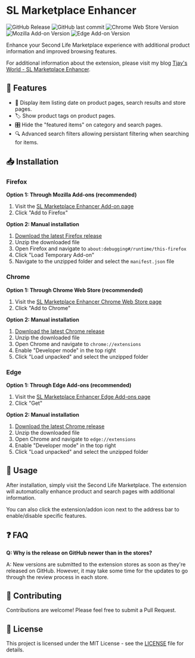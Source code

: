 # SL Marketplace Enhancer

![GitHub Release](https://img.shields.io/github/v/release/dvask/sl-marketplace-enhancer)
![GitHub last commit](https://img.shields.io/github/last-commit/dvask/sl-marketplace-enhancer)
![Chrome Web Store Version](https://img.shields.io/chrome-web-store/v/kpakiohanmcbpimlnahedhbggapnbnph)
![Mozilla Add-on Version](https://img.shields.io/amo/v/%7B0407efd9-c9f8-4fc4-af4e-8440037499cf%7D)
![Edge Add-on Version](https://img.shields.io/badge/dynamic/json?label=Edge%20Add-on%20Version&query=%24.version&url=https%3A%2F%2Fmicrosoftedge.microsoft.com%2Faddons%2Fgetproductdetailsbycrxid%2Figilingjcjfjfejpihidhhlfalmknbdd)


Enhance your Second Life Marketplace experience with additional product information and improved browsing features.

For additional information about the extension, please visit my blog [Tjay's World - SL Marketplace Enhancer](https://tjaysworld.com/sl-marketplace-enhancer).

## 🚀 Features

- 📅 Display item listing date on product pages, search results and store pages.
- 🏷️ Show product tags on product pages.
- 🎛️ Hide the  "featured items" on category and search pages.
- 🔍 Advanced search filters allowing persistant filtering when searching for items.

## 📥 Installation

### Firefox

**Option 1: Through Mozilla Add-ons (recommended)**
1. Visit the [SL Marketplace Enhancer Add-on page](https://addons.mozilla.org/en-US/firefox/addon/sl-marketplace-enhancer/)
2. Click "Add to Firefox"

**Option 2: Manual installation**
1. [Download the latest Firefox release](https://github.com/dvask/sl-marketplace-enhancer/releases/latest)
2. Unzip the downloaded file
3. Open Firefox and navigate to `about:debugging#/runtime/this-firefox`
4. Click "Load Temporary Add-on"
5. Navigate to the unzipped folder and select the `manifest.json` file

### Chrome

**Option 1: Through Chrome Web Store (recommended)**
1. Visit the [SL Marketplace Enhancer Chrome Web Store page](https://chromewebstore.google.com/detail/sl-marketplace-enhancer/kpakiohanmcbpimlnahedhbggapnbnph)
2. Click "Add to Chrome"

**Option 2: Manual installation**
1. [Download the latest Chrome release](https://github.com/dvask/sl-marketplace-enhancer/releases/latest)
2. Unzip the downloaded file
3. Open Chrome and navigate to `chrome://extensions`
4. Enable "Developer mode" in the top right
5. Click "Load unpacked" and select the unzipped folder

### Edge

**Option 1: Through Edge Add-ons (recommended)**
1. Visit the [SL Marketplace Enhancer Edge Add-ons page](https://microsoftedge.microsoft.com/addons/detail/sl-marketplace-enhancer/igilingjcjfjfejpihidhhlfalmknbdd)
2. Click "Get"

**Option 2: Manual installation**
1. [Download the latest Chrome release](https://github.com/dvask/sl-marketplace-enhancer/releases/latest)
2. Unzip the downloaded file
3. Open Chrome and navigate to `edge://extensions`
4. Enable "Developer mode" in the top right
5. Click "Load unpacked" and select the unzipped folder

## 🔧 Usage

After installation, simply visit the Second Life Marketplace. The extension will automatically enhance product and search pages with additional information.

You can also click the extension/addon icon next to the address bar to enable/disable specific features.

## ❓ FAQ

**Q: Why is the release on GitHub newer than in the stores?**

A: New versions are submitted to the extension stores as soon as they're released on GitHub. However, it may take some time for the updates to go through the review process in each store.

## 🤝 Contributing

Contributions are welcome! Please feel free to submit a Pull Request.

## 📄 License

This project is licensed under the MIT License - see the [LICENSE](LICENSE) file for details.
